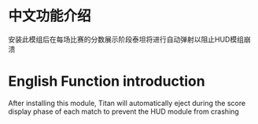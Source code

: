 # **中文功能介绍**

安装此模组后在每场比赛的分数展示阶段泰坦将进行自动弹射以阻止HUD模组崩溃

# **English Function introduction**

After installing this module, Titan will automatically eject during the score display phase of each match to prevent the HUD module from crashing
